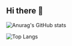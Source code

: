 ## Hi there 👋

![Anurag's GitHub stats](https://justin-readme-stats.vercel.app/api?username=justinmunro&show_icons=true&theme=dracula&show=prs_merged,prs_merged_percentage)

![Top Langs](https://justin-readme-stats.vercel.app/api/top-langs/?username=justinmunro&langs_count=10)


<!--
**justinmunro/justinmunro** is a ✨ _special_ ✨ repository because its `README.md` (this file) appears on your GitHub profile.

Here are some ideas to get you started:

- 🔭 I’m currently working on ...
- 🌱 I’m currently learning ...
- 👯 I’m looking to collaborate on ...
- 🤔 I’m looking for help with ...
- 💬 Ask me about ...
- 📫 How to reach me: ...
- 😄 Pronouns: ...
- ⚡ Fun fact: ...
-->
